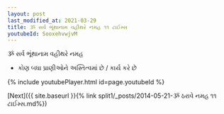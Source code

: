```yaml
---
layout: post
last_modified_at: 2021-03-29
title: ૐ સર્વ ભૂંથાનામ વહીથરે નમહ ૧૧ ટાઈમ્સ
youtubeId: SooxehvwjvM
---
```

 
 
 ૐ સર્વ ભૂંથાનામ વહીથરે નમહ  
 
 -  કોણ બધા પ્રાણીઓને અસ્તિત્વમાં છે / કાર્ય કરે છે 
 
  
 
  
 
 
 
 
 
 


{% include youtubePlayer.html id=page.youtubeId %}
 
[Next]({{ site.baseurl }}{% link  split1/_posts/2014-05-21-ૐ ઠરાવે નમહ ૧૧ ટાઈમ્સ.md%})
 
